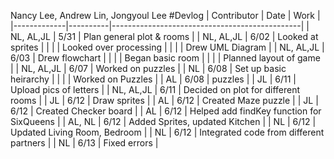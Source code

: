 Nancy Lee, Andrew Lin, Jongyoul Lee
#Devlog
| Contributor |   Date   |  Work                                         |
|-------------|----------|-----------------------------------------------|
|  NL, AL,JL  | 5/31     |  Plan general plot & rooms                    |
|  NL, AL,JL  | 6/02     |  Looked at sprites                            |
|             |          |  Looked over processing                       |
|             |          |  Drew UML Diagram                             |
|  NL, AL,JL  | 6/03     |  Drew flowchart                               |
|             |          |  Began basic room                             |
|             |          |  Planned layout of game                       |
|  NL, AL,JL  | 6/07     |  Worked on puzzles                            |
|  NL         | 6/08     |  Set up basic heirarchy                       |
|             |          |  Worked on Puzzles                            |
|  AL         | 6/08     |  puzzles                                      |
|  JL         | 6/11     |  Upload pics of letters                       |
|  NL, AL,JL  | 6/11     |  Decided on plot for different rooms          |
|  JL         | 6/12     |  Draw sprites                                 |
|  AL         | 6/12     |  Created Maze puzzle                          |
|  JL         | 6/12     |  Created Checker board                        |
|  AL         | 6/12     |  Helped add findKey function for SixQueens    |
|  AL, NL     | 6/12     |  Added Sprites, updated Kitchen               |
|  NL         | 6/12     |  Updated Living Room, Bedroom                 |
|  NL         | 6/12     |  Integrated code from different partners      |
|  NL         | 6/13     |  Fixed errors                                 |
